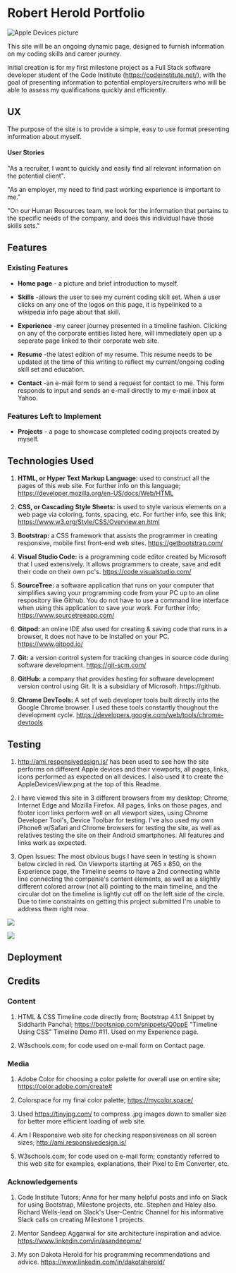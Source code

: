 # Robert Herold Portfolio

![Apple Devices picture](assets/images/AppleDevicesView.png)

This site will be an ongoing dynamic page, designed to furnish information on my coding skills and career journey.

Initial creation is for my first milestone project as a Full Stack software developer student of the Code Institute (https://codeinstitute.net/), 
with the goal of presenting information to potential employers/recruiters who will be able to assess my qualifications quickly and efficiently.

## UX

 The purpose of the site is to provide a simple, easy to use format presenting information about myself.

 #### User Stories

 "As a recruiter, I want to quickly and easily find all relevant information on the potential client".

 "As an employer, my need to find past working experience is important to me."

 "On our Human Resources team, we look for the information that pertains to the specific needs of the company, and does this individual have those skills sets."

 ## Features

### Existing Features

  * __Home page__ - a picture and brief introduction to myself.

  * __Skills__ -allows the user to see my current coding skill set. When a user clicks on any one of the logos on this page, it is hypelinked to a wikipedia info page about that skill.

  * __Experience__  -my career journey presented in a timeline fashion. Clicking on any of the corporate entities listed here, will immediately open up a seperate page linked to their corporate web site.

  * __Resume__  -the latest edition of my resume.  This resume needs to be updated at the time of this writing to reflect my current/ongoing coding skill set and education.

  * __Contact__  -an e-mail form to send a request for contact to me.  This form responds to input and sends an e-mail directly to my e-mail inbox at Yahoo.


  ###  Features Left to Implement

  * __Projects__ - a page to showcase completed coding projects created by myself.  

  
 ## Technologies Used

 1. **HTML, or Hyper Text Markup Language:**  used to construct all the pages of this web site.  For further info on this language;   
 https://developer.mozilla.org/en-US/docs/Web/HTML

 2. **CSS, or Cascading Style Sheets:**  is used to style various elements on a web page via coloring, fonts, spacing, etc.  For further info, see this link;
 https://www.w3.org/Style/CSS/Overview.en.html

 3. **Bootstrap:**  a CSS framework that assists the programmer in creating responsive, mobile first front-end web sites.  https://getbootstrap.com/

 4. **Visual Studio Code:**  is a programming code editor created by Microsoft that I used extensively.  It allows programmers to create, save and edit their code on their own pc's.
 https://code.visualstudio.com/

 5. **SourceTree:**  a software application that runs on your computer that simplifies saving your programming code from your PC up to an oline respository like Github.  You do not have to use a command line interface when using this application to save your work.  For further info; 
  https://www.sourcetreeapp.com/

 6. **Gitpod:**  an online IDE also used for creating & saving code that runs in a browser, it does not have to be installed on your PC.
 https://www.gitpod.io/

 7. **Git:**  a version control system for tracking changes in source code during software development.  https://git-scm.com/

 8. **GitHub:** a company that provides hosting for software development version control using Git. It is a subsidiary of Microsoft. https://github.
 
 9. **Chrome DevTools:**   A set of web developer tools built directly into the Google Chrome browser.  I used these tools constantly thoughout the development cycle.    https://developers.google.com/web/tools/chrome-devtools



 ## Testing

 1.  http://ami.responsivedesign.is/  has been used to see how the site performs on different Apple devices and their viewports, all pages, links, icons performed as expected on all devices. I also used it to create the AppleDevicesView.png at the top of this Readme.

 2.  I have viewed this site in 3 different browsers from my desktop; Chrome, Internet Edge and  Mozilla Firefox.  All pages, links on those pages, and footer icon links perform well on all viewport sizes, using Chrome Developer Tool's, Device Toolbar for testing.  I've also used my own iPhone6 w/Safari and Chrome browsers for testing the site, as well as relatives testing the site on their Android smartphones.  All features and links work as expected.

 3.  Open Issues:  The most obvious bugs I have seen in testing is shown below circled in red. On Viewports starting at 765 x 850, on the Experience page, the Timeline seems to have a 2nd connecting white line connecting the companie's content elements, as well as a slightly different colored arrow (not all) pointing to the main timeline, and the circular dot on the timeline is lightly cut off on the left side of the circle.
  Due to time constraints on getting this project submitted I'm unable to address them right now.

 ![](assets/images/Bugs.png)

 ![](assets/images/Bugs2.PNG)

         



## Deployment



## Credits

### Content

   1. HTML & CSS Timeline code directly from;  Bootstrap 4.1.1 Snippet by Siddharth Panchal;  https://bootsnipp.com/snippets/Q0ppE "Timeline Using CSS"  Timeline Demo #11.
      Used on my Experience page.

   2.  W3schools.com; for code used on e-mail form on Contact page.   


### Media

   1. Adobe Color for choosing a color palette for overall use on entire site; https://color.adobe.com/create#

   2. Colorspace for my final color palette;  https://mycolor.space/

   3. Used https://tinyjpg.com/   to compress .jpg images down to smaller size for better more efficient loading of web site.

   4. Am I Responsive web site for checking responsiveness on all screen sizes;
   http://ami.responsivedesign.is/

   5. W3schools.com; for code used on e-mail form; constantly referred to this web site for examples, explanations, their Pixel to Em Converter, etc.


### Acknowledgements

1. Code Institute Tutors; Anna for her many helpful posts and info on Slack for using Bootstrap, Milestone projects, etc.  Stephen and Haley also.  Richard Wells-lead on Slack's User-Centric Channel for his informative Slack calls on creating Milestone 1 projects.

2. Mentor Sandeep Aggarwal for site architecture inspiration and advice.
https://www.linkedin.com/in/asandeepme/

3. My son Dakota Herold for his programming recommendations and advice.
https://www.linkedin.com/in/dakotaherold/


